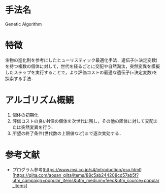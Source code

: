 # 手法名
  Genetic Algorithm
# 特徴
  生物の進化則を参考にしたヒューリスティック最適化手法．遺伝子(=決定変数)を持つ複数の個体に対して，世代を経るごとに交配や自然淘汰，突然変異を模擬したステップを実行することで，より評価コストの最適な遺伝子(=決定変数)を探索する手法．
# アルゴリズム概観
  1. 個体の初期化
  2. 評価コストの良いN個の個体を次世代に残し，その他の固体に対して交配または突然変異を行う．
  3. 所望の終了条件(世代数の上限値など)まで逐次実効する．
  
# 参考文献
- プログラム参考(https://www.msi.co.jp/s4/introduction/pso.html)[https://qiita.com/aosan_qiita/items/88c5ab244208cd57ab5f?utm_campaign=popular_items&utm_medium=feed&utm_source=popular_items]
  
